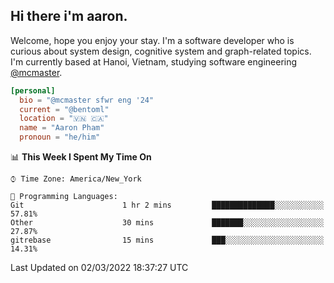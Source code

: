 <h2><b>Hi there i'm aaron. </b></h2>

Welcome, hope you enjoy your stay. I'm a software developer who is curious about system design, cognitive system and graph-related topics. I'm currently based at Hanoi, Vietnam, studying software engineering [@mcmaster](https://www.mcmaster.ca/).

```toml
[personal]
  bio = "@mcmaster sfwr eng '24"
  current = "@bentoml"
  location = "🇻🇳 🇨🇦"
  name = "Aaron Pham"
  pronoun = "he/him"
```
<!--<img src="https://github-readme-stats.vercel.app/api?username=aarnphm&show_icons=true&count_private=true&theme=dark" height="170"/>-->
<!--<img src="https://github-readme-stats.vercel.app/api/top-langs/?username=aarnphm&layout=compact&hide=css&theme=dark" height="170" />-->

<!--START_SECTION:waka-->
📊 **This Week I Spent My Time On** 

```text
⌚︎ Time Zone: America/New_York

💬 Programming Languages: 
Git                      1 hr 2 mins         ██████████████░░░░░░░░░░░   57.81% 
Other                    30 mins             ███████░░░░░░░░░░░░░░░░░░   27.87% 
gitrebase                15 mins             ███░░░░░░░░░░░░░░░░░░░░░░   14.31%

```


 Last Updated on 02/03/2022 18:37:27 UTC
<!--END_SECTION:waka-->
